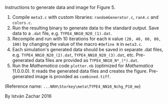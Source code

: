 Instructions to generate data and image for Figure 5.

1. Compile `meta3.c` with custom libraries: `randomGenerator.c`, `ran4.c` and `colors.c`.
2. Run the resulting binary to generate data to the standard output. Save data to a `.dat` file, e.g. `TYPE4_NN10_N20_(1).dat`.
2. Recompile and run with 10 iterations for each `N` value `(20, 40, 60, 80, 100)`
   by changing the value of the macro `#define N` in `meta3.c`.
3. Each simulation's generated data should be saved in separate .dat files, e.g. `TYPE4_NN10_N20_(2).dat`, `TYPE4_NN10_N20_(3).dat`, etc.
   Pre-generated data files are provided as `TYPE4_NN10_N*_(*).dat`.
4. Run the *Mathematica* code `plotter.nb` (optimized for *Mathematica* 11.0.0.0). It reads the generated data files and creates the figure.
   Pre-generated image is provided as `combined.tiff`.

(Reference name: `...NRH\Storkey\meta\TYPE4_NN10_Nchg_P10_me`)

By István Zachar
2016
